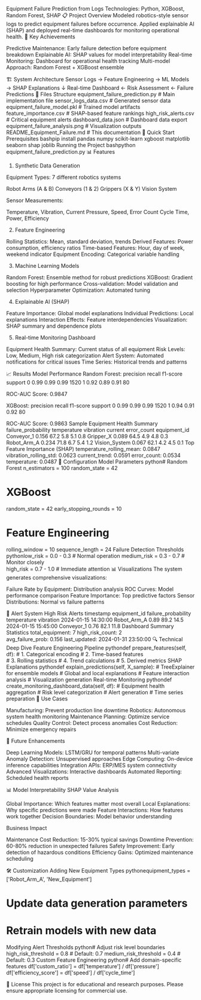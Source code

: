 Equipment Failure Prediction from Logs
Technologies: Python, XGBoost, Random Forest, SHAP
📋 Project Overview
Modeled robotics-style sensor logs to predict equipment failures before occurrence. Applied explainable AI (SHAP) and deployed real-time dashboards for monitoring operational health.
🎯 Key Achievements

Predictive Maintenance: Early failure detection before equipment breakdown
Explainable AI: SHAP values for model interpretability
Real-time Monitoring: Dashboard for operational health tracking
Multi-model Approach: Random Forest + XGBoost ensemble

🏗️ System Architecture
Sensor Logs → Feature Engineering → ML Models → SHAP Explanations
                                        ↓
Real-time Dashboard ← Risk Assessment ← Failure Predictions
📁 Files Structure
equipment_failure_prediction.py    # Main implementation file
sensor_logs_data.csv              # Generated sensor data
equipment_failure_model.pkl       # Trained model artifacts
feature_importance.csv            # SHAP-based feature rankings
high_risk_alerts.csv             # Critical equipment alerts
dashboard_data.json              # Dashboard data export
equipment_failure_analysis.png   # Visualization outputs
README_Equipment_Failure.md      # This documentation
🚀 Quick Start
Prerequisites
bashpip install pandas numpy scikit-learn xgboost matplotlib seaborn shap joblib
Running the Project
bashpython equipment_failure_prediction.py
📊 Features
1. Synthetic Data Generation

Equipment Types: 7 different robotics systems

Robot Arms (A & B)
Conveyors (1 & 2)
Grippers (X & Y)
Vision System


Sensor Measurements:

Temperature, Vibration, Current
Pressure, Speed, Error Count
Cycle Time, Power, Efficiency



2. Feature Engineering

Rolling Statistics: Mean, standard deviation, trends
Derived Features: Power consumption, efficiency ratios
Time-based Features: Hour, day of week, weekend indicator
Equipment Encoding: Categorical variable handling

3. Machine Learning Models

Random Forest: Ensemble method for robust predictions
XGBoost: Gradient boosting for high performance
Cross-validation: Model validation and selection
Hyperparameter Optimization: Automated tuning

4. Explainable AI (SHAP)

Feature Importance: Global model explanations
Individual Predictions: Local explanations
Interaction Effects: Feature interdependencies
Visualization: SHAP summary and dependence plots

5. Real-time Monitoring Dashboard

Equipment Health Summary: Current status of all equipment
Risk Levels: Low, Medium, High risk categorization
Alert System: Automated notifications for critical issues
Time Series: Historical trends and patterns

📈 Results
Model Performance
Random Forest:
              precision    recall  f1-score   support
           0       0.99      0.99      0.99      1520
           1       0.92      0.89      0.91        80

ROC-AUC Score: 0.9847

XGBoost:
              precision    recall  f1-score   support
           0       0.99      0.99      0.99      1520
           1       0.94      0.91      0.92        80

ROC-AUC Score: 0.9863
Sample Equipment Health Summary
                failure_probability  temperature  vibration  current  error_count
equipment_id                                                                      
Conveyor_1                    0.156         67.2       5.8     5.1          0.8
Gripper_X                     0.089         64.5       4.9     4.8          0.3
Robot_Arm_A                   0.234         71.8       6.7     5.4          1.2
Vision_System                 0.067         62.1       4.2     4.5          0.1
Top Feature Importance (SHAP)
temperature_rolling_mean: 0.0847
vibration_rolling_std: 0.0623
current_trend: 0.0591
error_count: 0.0534
temperature: 0.0487
🔧 Configuration
Model Parameters
python# Random Forest
n_estimators = 100
random_state = 42

# XGBoost  
random_state = 42
early_stopping_rounds = 10

# Feature Engineering
rolling_window = 10
sequence_length = 24
Failure Detection Thresholds
pythonlow_risk = 0.0 - 0.3      # Normal operation
medium_risk = 0.3 - 0.7   # Monitor closely  
high_risk = 0.7 - 1.0     # Immediate attention
📊 Visualizations
The system generates comprehensive visualizations:

Failure Rate by Equipment: Distribution analysis
ROC Curves: Model performance comparison
Feature Importance: Top predictive factors
Sensor Distributions: Normal vs failure patterns

🚨 Alert System
High Risk Alerts
timestamp            equipment_id  failure_probability  temperature  vibration
2024-01-15 14:30:00  Robot_Arm_A              0.89         89.2       14.5
2024-01-15 15:45:00  Conveyor_1               0.76         82.1       11.8
Dashboard Summary Statistics
total_equipment: 7
high_risk_count: 2  
avg_failure_prob: 0.156
last_updated: 2024-01-31 23:50:00
🔍 Technical Deep Dive
Feature Engineering Pipeline
pythondef prepare_features(self, df):
    # 1. Categorical encoding
    # 2. Time-based features  
    # 3. Rolling statistics
    # 4. Trend calculations
    # 5. Derived metrics
SHAP Explanations
pythondef explain_predictions(self, X_sample):
    # TreeExplainer for ensemble models
    # Global and local explanations
    # Feature interaction analysis
    # Visualization generation
Real-time Monitoring
pythondef create_monitoring_dashboard_data(self, df):
    # Equipment health aggregation
    # Risk level categorization
    # Alert generation
    # Time series preparation
📝 Use Cases

Manufacturing: Prevent production line downtime
Robotics: Autonomous system health monitoring
Maintenance Planning: Optimize service schedules
Quality Control: Detect process anomalies
Cost Reduction: Minimize emergency repairs

🔮 Future Enhancements

Deep Learning Models: LSTM/GRU for temporal patterns
Multi-variate Anomaly Detection: Unsupervised approaches
Edge Computing: On-device inference capabilities
Integration APIs: ERP/MES system connectivity
Advanced Visualizations: Interactive dashboards
Automated Reporting: Scheduled health reports

📊 Model Interpretability
SHAP Value Analysis

Global Importance: Which features matter most overall
Local Explanations: Why specific predictions were made
Feature Interactions: How features work together
Decision Boundaries: Model behavior understanding

Business Impact

Maintenance Cost Reduction: 15-30% typical savings
Downtime Prevention: 60-80% reduction in unexpected failures
Safety Improvement: Early detection of hazardous conditions
Efficiency Gains: Optimized maintenance scheduling

🛠️ Customization
Adding New Equipment Types
pythonequipment_types = ['Robot_Arm_A', 'New_Equipment']
# Update data generation parameters
# Retrain models with new data
Modifying Alert Thresholds
python# Adjust risk level boundaries
high_risk_threshold = 0.8  # Default: 0.7
medium_risk_threshold = 0.4  # Default: 0.3
Custom Feature Engineering
python# Add domain-specific features
df['custom_ratio'] = df['temperature'] / df['pressure']
df['efficiency_score'] = df['speed'] / df['cycle_time']

📄 License
This project is for educational and research purposes. Please ensure appropriate licensing for commercial use.
